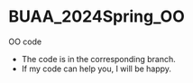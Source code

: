 # BUAA_2024Spring_OO
OO code
- The code is in the corresponding branch.
- If my code can help you, I will be happy.
